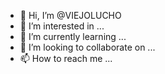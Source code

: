 - 👋 Hi, I’m @VIEJOLUCHO
- 👀 I’m interested in ...
- 🌱 I’m currently learning ...
- 💞️ I’m looking to collaborate on ...
- 📫 How to reach me ...

<!---
VIEJOLUCHO/VIEJOLUCHO is a ✨ special ✨ repository because its `README.md` (this file) appears on your GitHub profile.
You can click the Preview link to take a look at your changes.
--->
